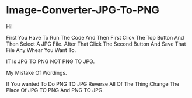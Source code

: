 # Image-Converter-JPG-To-PNG

Hi!

First You Have To Run The Code And Then First Click The Top Button And Then Select A JPG File.
After That Click The Second Button And Save That File Any Whear You Want To.

IT Is JPG TO PNG NOT PNG TO JPG.

My Mistake Of Wordings.

If You wanted To Do PNG TO JPG Reverse All Of The Thing.Change The Place Of JPG TO PNG And PNG TO JPG.
